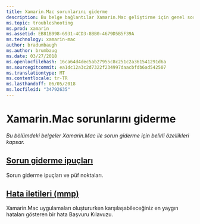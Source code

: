 ```yaml
---
title: Xamarin.Mac sorunlarını giderme
description: Bu belge bağlantılar Xamarin.Mac geliştirme için genel sorun giderme ipuçları açıklayan bir kılavuz ve mmp, Mac uygulaması derlemelerine paketleri aracı tarafından oluşturulan hataları listeler başka bir kılavuzu.
ms.topic: troubleshooting
ms.prod: xamarin
ms.assetid: EB81B998-6931-4CD3-8BB0-4679D5B5F39A
ms.technology: xamarin-mac
author: bradumbaugh
ms.author: brumbaug
ms.date: 03/27/2018
ms.openlocfilehash: 16ca64d4dec5ab27955c8c251c2a361541291d6a
ms.sourcegitcommit: ea1dc12a3c2d7322f234997daacbfdb6ad542507
ms.translationtype: MT
ms.contentlocale: tr-TR
ms.lasthandoff: 06/05/2018
ms.locfileid: "34792635"
---
```

# <a name="xamarinmac-troubleshooting"></a>Xamarin.Mac sorunlarını giderme 

_Bu bölümdeki belgeler Xamarin.Mac ile sorun giderme için belirli özellikleri kapsar._

##  <a name="troubleshooting-tipsmactroubleshootingtroubleshootingmd"></a>[Sorun giderme ipuçları](~/mac/troubleshooting/troubleshooting.md)

Sorun giderme ipuçları ve püf noktaları.

##  <a name="errors-messages-mmpmactroubleshootingmmp-errorsmd"></a>[Hata iletileri (mmp)](~/mac/troubleshooting/mmp-errors.md)

Xamarin.Mac uygulamaları oluştururken karşılaşabileceğiniz en yaygın hataları gösteren bir hata Başvuru Kılavuzu.

